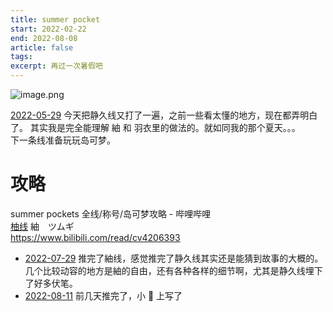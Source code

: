 ```yaml
---
title: summer pocket
start: 2022-02-22
end: 2022-08-08
article: false
tags:
excerpt: 再过一次暑假吧
---
```


![image.png](https://naglfar28.oss-ap-southeast-1.aliyuncs.com/naglfar28/20230105183247.png)

[2022-05-29](2022-05-29) 今天把静久线又打了一遍，之前一些看太懂的地方，现在都弄明白了。 其实我是完全能理解 紬 和 羽衣里的做法的。就如同我的那个夏天。。。  
下一条线准备玩玩岛可梦。

# 攻略

summer pockets 全线/称号/岛可梦攻略 - 哔哩哔哩  
[柚线](marginnote3app://note/C230C851-888E-482E-98C0-2606D9404BC5) 紬　ツムギ  
<https://www.bilibili.com/read/cv4206393>

- [2022-07-29](2022-07-29) 推完了紬线，感觉推完了静久线其实还是能猜到故事的大概的。几个比较动容的地方是紬的自由，还有各种各样的细节啊，尤其是静久线埋下了好多伏笔。
- [2022-08-11](2022-08-11) 前几天推完了，小 🍠 上写了

